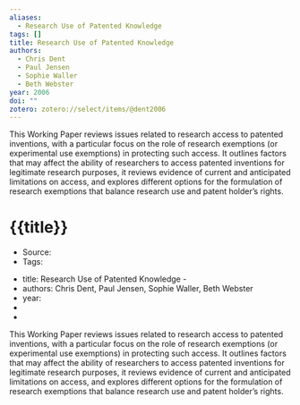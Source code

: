 ```yaml
---
aliases:
  - Research Use of Patented Knowledge
tags: []
title: Research Use of Patented Knowledge
authors:
  - Chris Dent
  - Paul Jensen
  - Sophie Waller
  - Beth Webster
year: 2006
doi: ""
zotero: zotero://select/items/@dent2006
---
```

<!-- START_ABSTRACT -->
This Working Paper reviews issues related to research access to patented inventions, with a particular focus on the role of research exemptions (or experimental use exemptions) in protecting such access. It outlines factors that may affect the ability of researchers to access patented inventions for legitimate research purposes, it reviews evidence of current and anticipated limitations on access, and explores different options for the formulation of research exemptions that balance research use and patent holder’s rights.
<!-- END_ABSTRACT -->

<!-- START_TEMPLATE -->
# {{title}}

- Source:
- Tags: 
<!-- END_TEMPLATE -->

- title: Research Use of Patented Knowledge -
- authors: Chris Dent, Paul Jensen, Sophie Waller, Beth Webster
- year: 
- 
- 

This Working Paper reviews issues related to research access to patented inventions, with a particular focus on the role of research exemptions (or experimental use exemptions) in protecting such access. It outlines factors that may affect the ability of researchers to access patented inventions for legitimate research purposes, it reviews evidence of current and anticipated limitations on access, and explores different options for the formulation of research exemptions that balance research use and patent holder’s rights.